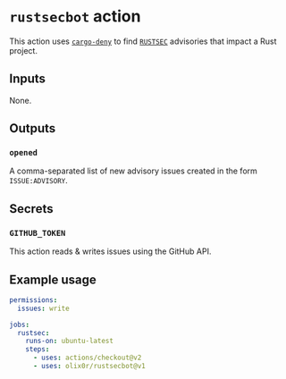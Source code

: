 # `rustsecbot` action

This action uses [`cargo-deny`][cd] to find [`RUSTSEC`][rs] advisories that impact a Rust project.

## Inputs

None.

## Outputs

### `opened`

A comma-separated list of new advisory issues created in the form `ISSUE:ADVISORY`.

## Secrets

### `GITHUB_TOKEN`

This action reads & writes issues using the GitHub API.

## Example usage

```yaml
permissions:
  issues: write

jobs:
  rustsec:
    runs-on: ubuntu-latest
    steps:
      - uses: actions/checkout@v2
      - uses: olix0r/rustsecbot@v1
```

<!-- refs -->
[cd]: https://github.com/EmbarkStudios/cargo-deny
[rs]: https://rustsec.org
